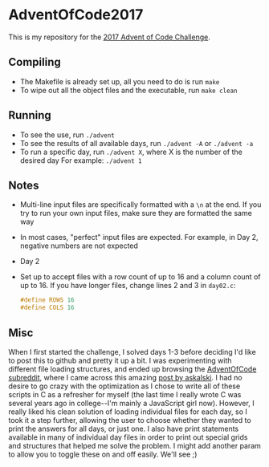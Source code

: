 # AdventOfCode2017

This is my repository for the [2017 Advent of Code Challenge](http://adventofcode.com/2017/).


Compiling
-----
- The Makefile is already set up, all you need to do is run
	`make`
- To wipe out all the object files and the executable, run
	`make clean`

Running
-----
- To see the use, run
	`./advent`
- To see the results of all available days, run
	`./advent -A` or `./advent -a`
- To run a specific day, run
	`./advent X`, where X is the number of the desired day
	For example: `./advent 1`

Notes
-----
- Multi-line input files are specifically formatted with a `\n` at the end. If you try to run your own input files, make sure they are formatted the same way
- In most cases, "perfect" input files are expected. For example, in Day 2, negative numbers are not expected

- Day 2
 - Set up to accept files with a row count of up to 16 and a column count of up to 16. If you have longer files, change lines 2 and 3 in `day02.c`:
 	```c
 	#define ROWS 16
	#define COLS 16
	```

Misc
-----
When I first started the challenge, I solved days 1-3 before deciding I'd like to post this to github and pretty it up a bit. I was experimenting with different file loading structures, and ended up browsing the [AdventOfCode subreddit](reddit.com/r/adventofcode), where I came across this amazing [post by askalski](https://www.reddit.com/r/adventofcode/comments/7q6s80/2017_optimized_solutions_in_c_195_ms_total/). I had no desire to go crazy with the optimization as I chose to write all of these scripts in C as a refresher for myself (the last time I really wrote C was several years ago in college--I'm mainly a JavaScript girl now). However, I really liked his clean solution of loading individual files for each day, so I took it a step further, allowing the user to choose whether they wanted to print the answers for all days, or just one. I also have print statements available in many of individual day files in order to print out special grids and structures that helped me solve the problem. I might add another param to allow you to toggle these on and off easily. We'll see ;)